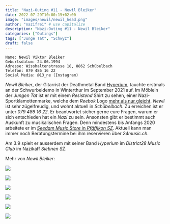 ```yaml
---
title: "Nazi-Outing #11 - Newil Bleiker"
date: 2022-07-29T10:00:15+02:00
image: "images/newil/newil_head.png"
author: "nazifrei" # use capitalize
description: "Nazi-Outing #11 - Newil Bleiker"    
categories: ["Outings"]
tags: ["Junge Tat", "Schwyz"]
draft: false
---
```


```
Name: Newil Viktor Bleiker
Geburtsdatum: 24.06.1994
Adresse: Wisshaltenstrasse 18, 8862 Schübelbach
Telefon: 079 486 16 22
Social Media: @13_ne (Instagram)
```

_Newil Bleiker_, der Gitarrist der Deathmetal Band [Hyperium](https://rockpoint.ch/hyperium), tauchte erstmals an der Schwurbeldemo in Winterthur im September 2021 auf. Im Möblein der _Jungen Tat_ ist er mit einem _Resistend_ Shirt zu sehen, einer Nazi-Sportklamottenmarke, welche dem _Reebok_ Logo [mehr als nur gleicht](https://www.belltower.news/rechtes-label-resistend-die-unauffaellige-outdoor-marke-fuer-neonazis-119501/). _Newil_ ist sehr zügelfreudig, und wohnt aktuell in _Schübelbach_. Zu erreichen ist er unter _079 486 16 22_. Er beantwortet sicher gerne eure Fragen, warum er sich entschieden hat ein _Nazi_ zu sein. Ansonsten gibt er bestimmt auch Auskunft zu musikalischen Fragen. Denn mindestens bis Anfangs 2020 arbeitete er im [_Seedam Music Store_ in _Pfäffikon SZ_](https://www.seedamm-music.com/). Aktuell kann man immer noch Beratungstermine bei ihm reservieren über _24music.ch_.

Am 3.9 spielt er ausserdem mit seiner Band _Hyperium_ im _District28 Music Club_ im Nazikaff _Siebnen SZ_.

Mehr von _Newil Bleiker_:

![](/images/newil/newil1.jpeg)

![](/images/newil/newil2.jpg)

![](/images/newil/newil3.jpeg)

![](/images/newil/newil4.png)

![](/images/newil/newil5.png)

![](/images/newil/newil6.jpeg)
